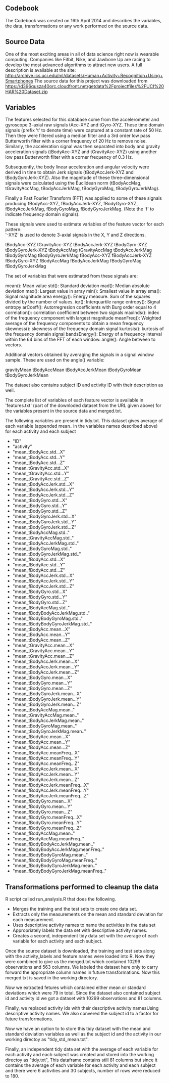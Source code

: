 ## Codebook
The Codebook was created on 16th April 2014 and describes the variables, 
the data, transformations or any work performed on the source data.

## Source Data
One of the most exciting areas in all of data science right now is wearable computing. 
Companies like Fitbit, Nike, and Jawbone Up are racing to develop the most advanced 
algorithms to attract new users. A full description is available at the site:
http://archive.ics.uci.edu/ml/datasets/Human+Activity+Recognition+Using+Smartphones
The source data for this project was downloaded from 
https://d396qusza40orc.cloudfront.net/getdata%2Fprojectfiles%2FUCI%20HAR%20Dataset.zip

## Variables
The features selected for this database come from the accelerometer and gyroscope 3-axial 
raw signals tAcc-XYZ and tGyro-XYZ. These time domain signals (prefix 't' to denote time) 
were captured at a constant rate of 50 Hz. Then they were filtered using a median filter 
and a 3rd order low pass Butterworth filter with a corner frequency of 20 Hz to remove 
noise. Similarly, the acceleration signal was then separated into body and gravity 
acceleration signals (tBodyAcc-XYZ and tGravityAcc-XYZ) using another low pass Butterworth 
filter with a corner frequency of 0.3 Hz. 

Subsequently, the body linear acceleration and angular velocity were derived in time to 
obtain Jerk signals (tBodyAccJerk-XYZ and tBodyGyroJerk-XYZ). Also the magnitude of these 
three-dimensional signals were calculated using the Euclidean norm (tBodyAccMag, tGravityAccMag, 
tBodyAccJerkMag, tBodyGyroMag, tBodyGyroJerkMag). 

Finally a Fast Fourier Transform (FFT) was applied to some of these signals producing 
fBodyAcc-XYZ, fBodyAccJerk-XYZ, fBodyGyro-XYZ, fBodyAccJerkMag, fBodyGyroMag, 
fBodyGyroJerkMag. (Note the 'f' to indicate frequency domain signals). 

These signals were used to estimate variables of the feature vector for each pattern:  
'-XYZ' is used to denote 3-axial signals in the X, Y and Z directions.

tBodyAcc-XYZ
tGravityAcc-XYZ
tBodyAccJerk-XYZ
tBodyGyro-XYZ
tBodyGyroJerk-XYZ
tBodyAccMag
tGravityAccMag
tBodyAccJerkMag
tBodyGyroMag
tBodyGyroJerkMag
fBodyAcc-XYZ
fBodyAccJerk-XYZ
fBodyGyro-XYZ
fBodyAccMag
fBodyAccJerkMag
fBodyGyroMag
fBodyGyroJerkMag

The set of variables that were estimated from these signals are: 

mean(): Mean value
std(): Standard deviation
mad(): Median absolute deviation 
max(): Largest value in array
min(): Smallest value in array
sma(): Signal magnitude area
energy(): Energy measure. Sum of the squares divided by the number of values. 
iqr(): Interquartile range 
entropy(): Signal entropy
arCoeff(): Autorregresion coefficients with Burg order equal to 4
correlation(): correlation coefficient between two signals
maxInds(): index of the frequency component with largest magnitude
meanFreq(): Weighted average of the frequency components to obtain a mean frequency
skewness(): skewness of the frequency domain signal 
kurtosis(): kurtosis of the frequency domain signal 
bandsEnergy(): Energy of a frequency interval within the 64 bins of the FFT of each window.
angle(): Angle between to vectors.

Additional vectors obtained by averaging the signals in a signal window sample. These are 
used on the angle() variable:

gravityMean
tBodyAccMean
tBodyAccJerkMean
tBodyGyroMean
tBodyGyroJerkMean

The dataset also contains subject ID and activity ID with their description as well.

The complete list of variables of each feature vector is available in 'features.txt' (part of
the downloded dataset from the URL given above) for the variables present in the source data and
merged.txt.

The following variables are present in tidy.txt. This dataset gives average of each variable 
(appended mean_ in the variables names described above) for each activity and each subject
- "ID"                              
- "activity"                                                      
- "mean_tBodyAcc.std...X"                                        
- "mean_tBodyAcc.std...Y"                               
- "mean_tBodyAcc.std...Z"                                              
- "mean_tGravityAcc.std...X"                              
- "mean_tGravityAcc.std...Y"                                           
- "mean_tGravityAcc.std...Z"                                           
- "mean_tBodyAccJerk.std...X"                              
- "mean_tBodyAccJerk.std...Y"                                          
- "mean_tBodyAccJerk.std...Z"                                          
- "mean_tBodyGyro.std...X"  
- "mean_tBodyGyro.std...Y"                                             
- "mean_tBodyGyro.std...Z"                                             
- "mean_tBodyGyroJerk.std...X"          
- "mean_tBodyGyroJerk.std...Y"                                         
- "mean_tBodyGyroJerk.std...Z"                                         
- "mean_tBodyAccMag.std.."              
- "mean_tGravityAccMag.std.."                                          
- "mean_tBodyAccJerkMag.std.."                                         
- "mean_tBodyGyroMag.std.."             
- "mean_tBodyGyroJerkMag.std.."                                        
- "mean_fBodyAcc.std...X"                                              
- "mean_fBodyAcc.std...Y"               
- "mean_fBodyAcc.std...Z"                                              
- "mean_fBodyAccJerk.std...X"                                          
- "mean_fBodyAccJerk.std...Y"           
- "mean_fBodyAccJerk.std...Z"                                          
- "mean_fBodyGyro.std...X"                                             
- "mean_fBodyGyro.std...Y"              
- "mean_fBodyGyro.std...Z"                                            
- "mean_fBodyAccMag.std.."                                             
- "mean_fBodyBodyAccJerkMag.std.."      
- "mean_fBodyBodyGyroMag.std.."                                       
- "mean_fBodyBodyGyroJerkMag.std.."                                   
- "mean_tBodyAcc.mean...X"              
- "mean_tBodyAcc.mean...Y"                                            
- "mean_tBodyAcc.mean...Z"                                             
- "mean_tGravityAcc.mean...X"           
- "mean_tGravityAcc.mean...Y"                                         
- "mean_tGravityAcc.mean...Z"                                          
- "mean_tBodyAccJerk.mean...X"          
- "mean_tBodyAccJerk.mean...Y"                                        
- "mean_tBodyAccJerk.mean...Z"                                        
- "mean_tBodyGyro.mean...X"             
- "mean_tBodyGyro.mean...Y"                                           
- "mean_tBodyGyro.mean...Z"                                            
- "mean_tBodyGyroJerk.mean...X"         
- "mean_tBodyGyroJerk.mean...Y"                                       
- "mean_tBodyGyroJerk.mean...Z"                                        
- "mean_tBodyAccMag.mean.."             
- "mean_tGravityAccMag.mean.."                                         
- "mean_tBodyAccJerkMag.mean.."                                        
- "mean_tBodyGyroMag.mean.."            
- "mean_tBodyGyroJerkMag.mean.."                                      
- "mean_fBodyAcc.mean...X"                                             
- "mean_fBodyAcc.mean...Y"              
- "mean_fBodyAcc.mean...Z"                                            
- "mean_fBodyAcc.meanFreq...X"                                        
- "mean_fBodyAcc.meanFreq...Y"          
- "mean_fBodyAcc.meanFreq...Z"                                        
- "mean_fBodyAccJerk.mean...X"                                         
- "mean_fBodyAccJerk.mean...Y"          
- "mean_fBodyAccJerk.mean...Z"                                        
- "mean_fBodyAccJerk.meanFreq...X"                                     
- "mean_fBodyAccJerk.meanFreq...Y"      
- "mean_fBodyAccJerk.meanFreq...Z"                                    
- "mean_fBodyGyro.mean...X"                                            
- "mean_fBodyGyro.mean...Y"             
- "mean_fBodyGyro.mean...Z"                                           
- "mean_fBodyGyro.meanFreq...X"                                        
- "mean_fBodyGyro.meanFreq...Y"         
- "mean_fBodyGyro.meanFreq...Z"                                       
- "mean_fBodyAccMag.mean.."                                            
- "mean_fBodyAccMag.meanFreq.."         
- "mean_fBodyBodyAccJerkMag.mean.."                                   
- "mean_fBodyBodyAccJerkMag.meanFreq.."                                
- "mean_fBodyBodyGyroMag.mean.."        
- "mean_fBodyBodyGyroMag.meanFreq.."                                  
- "mean_fBodyBodyGyroJerkMag.mean.."                                   
- "mean_fBodyBodyGyroJerkMag.meanFreq.."

## Transformations performed to cleanup the data
R script called run_analysis.R that does the following.
- Merges the training and the test sets to create one data set.
- Extracts only the measurements on the mean and standard deviation for each measurement. 
- Uses descriptive activity names to name the activities in the data set
- Appropriately labels the data set with descriptive activity names. 
- Creates a second, independent tidy data set with the average of each variable for each 
activity and each subject. 

Once the source dataset is downloaded, the training and test sets along with the activity_labels 
and feature names were loaded into R. Now they were combined to give us the merged.txt which
contained 10299 observations and 563 columns. We labeled the dataset here only to carry forward the
appropriate column names in future transformations. Now this merged.txt is saved in the working directory.

Now we extracted fetures which contained either mean or standard deviations which were 79 in total.
Since the dataset also contained subject id and activity id we got a dataset with 10299 observations
and 81 columns.

Finally, we replaced activity ids with their descriptive activity namesUsing descriptive activity names.
We also convered the subject id to a factor for future transformations.

Now we have an option to to store this tidy dataset with the mean and standard deviation variables 
as well as the subject id and the activity in our working directoy as "tidy_std_mean.txt". 

Finally, an independent tidy data set with the average of each variable for each activity and each 
subject was created and stored into the working directoy as "tidy.txt", This dataframe contains 
still 81 columns but since it contains the average of each variable for each activity and each 
subject and there were 6 activities and 30 subjects, number of rows were reduced to 180.

